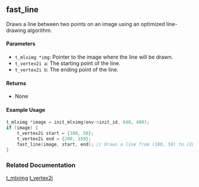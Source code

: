 ## fast_line
Draws a line between two points on an image using an optimized line-drawing algorithm.

#### Parameters
- `t_mlximg *img`: Pointer to the image where the line will be drawn.
- `t_vertex2i a`: The starting point of the line.
- `t_vertex2i b`: The ending point of the line.

#### Returns
- None

#### Example Usage
```c
t_mlximg *image = init_mlximg(env->init_id, 640, 480);
if (image) {
    t_vertex2i start = {100, 50};
    t_vertex2i end = {200, 150};
    fast_line(image, start, end); // Draws a line from (100, 50) to (200, 150)
}
```

### Related Documentation
[t_mlximg](./t_mlxbuf.md)
[t_vertex2i](../vertex/vertex2i/vertex2i.md)

